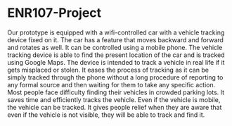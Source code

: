# ENR107-Project
Our prototype is equipped with a wifi-controlled car with a vehicle tracking device fixed on it. The car has a feature that moves backward and forward and rotates as well. It can be controlled using a mobile phone. The vehicle tracking device is able to find the present location of the car and is tracked using Google Maps. The device is intended to track a vehicle in real life if it gets misplaced or stolen. It eases the process of tracking as it can be simply tracked through the phone without a long procedure of reporting to any formal source and then waiting for them to take any specific action. Most people face difficulty finding their vehicles in crowded parking lots. It saves time and efficiently tracks the vehicle. Even if the vehicle is mobile, the vehicle can be tracked. It gives people relief when they are aware that even if the vehicle is not visible, they will be able to track and find it.
